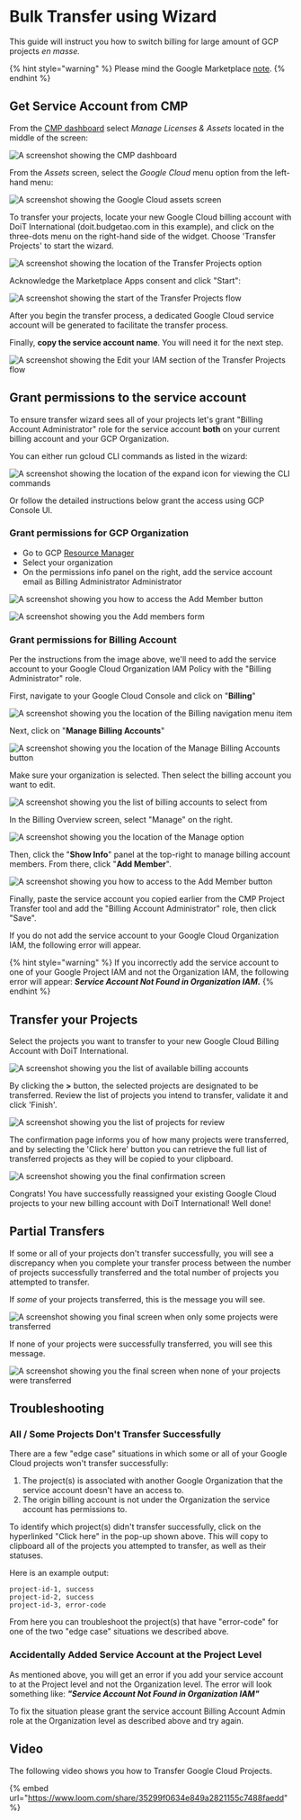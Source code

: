 # Bulk Transfer using Wizard

This guide will instruct you how to switch billing for large amount of GCP projects _en masse._

{% hint style="warning" %}
Please mind the Google Marketplace [note](./).
{% endhint %}

## Get Service Account from CMP

From the [CMP dashboard](https://app.doit-intl.com) select _Manage Licenses & Assets_ located in the middle of the screen:

![A screenshot showing the CMP dashboard](../../.gitbook/assets/cmp-dashboard.png)

From the _Assets_ screen, select the _Google Cloud_ menu option from the left-hand menu:

![A screenshot showing the _Google Cloud_ assets screen](../../.gitbook/assets/cmp-assets-google-cloud.png)

To transfer your projects, locate your new Google Cloud billing account with DoiT International (doit.budgetao.com in this example), and click on the three-dots menu on the right-hand side of the widget. Choose 'Transfer Projects' to start the wizard.

![A screenshot showing the location of the Transfer Projects option](../../.gitbook/assets/cmp-transfer-project-menu-item.png)

Acknowledge the Marketplace Apps consent and click "Start":

![A screenshot showing the start of the Transfer Projects flow](../../.gitbook/assets/cmp-transfer-gcp.png)

After you begin the transfer process, a dedicated Google Cloud service account will be generated to facilitate the transfer process.

Finally, **copy the service account name**. You will need it for the next step.

![A screenshot showing the Edit your IAM section of the Transfer Projects flow](../../.gitbook/assets/cmp-transfer-projects-3.png)

## Grant permissions to the service account

To ensure transfer wizard sees all of your projects let's grant "Billing Account Administrator" role for the service account **both** on your current billing account and your GCP Organization.

You can either run gcloud CLI commands as listed in the wizard:

![A screenshot showing the location of the expand icon for viewing the CLI commands](../../.gitbook/assets/cmp-cli-commands-expand-icon.png)

Or follow the detailed instructions below grant the access using GCP Console UI.

### Grant permissions for GCP Organization

* Go to GCP [Resource Manager](https://console.cloud.google.com/cloud-resource-manager)
* Select your organization
* On the permissions info panel on the right, add the service account email as Billing Administrator Administrator

![A screenshot showing you how to access the Add Member button](../../.gitbook/assets/gcp-add-member-button.png)

![A screenshot showing you the Add members form](../../.gitbook/assets/gcp-add-members-form.png)

### Grant permissions for Billing Account

Per the instructions from the image above, we'll need to add the service account to your Google Cloud Organization IAM Policy with the "Billing Administrator" role.

First, navigate to your Google Cloud Console and click on "**Billing**"

![A screenshot showing you the location of the Billing navigation menu item](../../.gitbook/assets/gcp-billing-menu-item.png)

Next, click on "**Manage Billing Accounts**"

![A screenshot showing you the location of the Manage Billing Accounts button](../../.gitbook/assets/gcp-manage-billing-accounts-button.png)

Make sure your organization is selected. Then select the billing account you want to edit.

![A screenshot showing you the list of billing accounts to select from](../../.gitbook/assets/gcp-billing-accounts-list.png)

In the Billing Overview screen, select "Manage" on the right.

![A screenshot showing you the location of the Manage option](../../.gitbook/assets/gcp-billing-account-card.png)

Then, click the "**Show Info**" panel at the top-right to manage billing account members. From there, click "**Add Member**".

![A screenshot showing you how to access to the Add Member button](../../.gitbook/assets/gcp-add-member-project-transfer.png)

Finally, paste the service account you copied earlier from the CMP Project Transfer tool and add the "Billing Account Administrator" role, then click "Save".

If you do not add the service account to your Google Cloud Organization IAM, the following error will appear.

{% hint style="warning" %}
If you incorrectly add the service account to one of your Google Project IAM and not the Organization IAM, the following error will appear: _**Service Account Not Found in Organization IAM.**_
{% endhint %}

## Transfer your Projects

Select the projects you want to transfer to your new Google Cloud Billing Account with DoiT International.

![A screenshot showing you the list of available billing accounts](../../.gitbook/assets/cmp-transfer-projects-6.png)

By clicking the **>** button, the selected projects are designated to be transferred. Review the list of projects you intend to transfer, validate it and click 'Finish'.

![A screenshot showing you the list of projects for review](../../.gitbook/assets/cmp-transfer-projects-7.png)

The confirmation page informs you of how many projects were transferred, and by selecting the 'Click here' button you can retrieve the full list of transferred projects as they will be copied to your clipboard.

![A screenshot showing you the final confirmation screen](../../.gitbook/assets/cmp-transfer-projects-8.png)

Congrats! You have successfully reassigned your existing Google Cloud projects to your new billing account with DoiT International! Well done!

## Partial Transfers

If some or all of your projects don't transfer successfully, you will see a discrepancy when you complete your transfer process between the number of projects successfully transferred and the total number of projects you attempted to transfer.

If _some_ of your projects transferred, this is the message you will see.

![A screenshot showing you final screen when only some projects were transferred](../../.gitbook/assets/cmp-transfer-wizard-partially-transferred.png)

If none of your projects were successfully transferred, you will see this message.

![A screenshot showing you the final screen when none of your projects were transferred](../../.gitbook/assets/cmp-transfer-wizard-transfer-failure.png)

## **Troubleshooting**

### All / Some Projects Don't Transfer Successfully

There are a few "edge case" situations in which some or all of your Google Cloud projects won't transfer successfully:

1. The project(s) is associated with another Google Organization that the service account doesn't have an access to.
2. The origin billing account is not under the Organization the service account has permissions to.

To identify which project(s) didn't transfer successfully, click on the hyperlinked "Click here" in the pop-up shown above. This will copy to clipboard all of the projects you attempted to transfer, as well as their statuses.

Here is an example output:

```
project-id-1, success
project-id-2, success
project-id-3, error-code
```

From here you can troubleshoot the project(s) that have "error-code" for one of the two "edge case" situations we described above.

### Accidentally Added Service Account at the Project Level

As mentioned above, you will get an error if you add your service account to at the Project level and not the Organization level. The error will look something like: _**"Service Account Not Found in Organization IAM"**_

To fix the situation please grant the service account Billing Account Admin role at the Organization level as described above and try again.

## Video

The following video shows you how to Transfer Google Cloud Projects.

{% embed url="https://www.loom.com/share/35299f0634e849a2821155c7488faedd" %}
